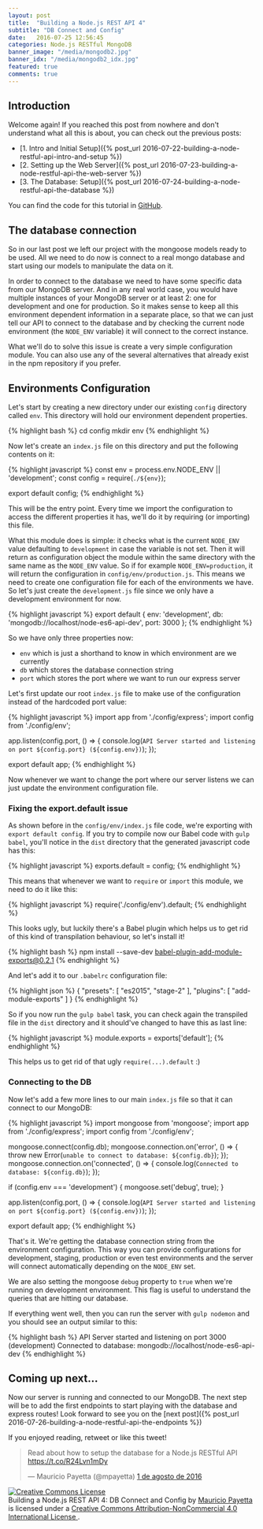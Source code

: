 ```yaml
---
layout: post
title:  "Building a Node.js REST API 4"
subtitle: "DB Connect and Config"
date:   2016-07-25 12:56:45
categories: Node.js RESTful MongoDB
banner_image: "/media/mongodb2.jpg"
banner_idx: "/media/mongodb2_idx.jpg"
featured: true
comments: true
---
```


<!--more-->

## Introduction

Welcome again! If you reached this post from nowhere and don't understand what all this is about, you can check out
the previous posts: 

- [1. Intro and Initial Setup]({% post_url 2016-07-22-building-a-node-restful-api-intro-and-setup  %})
- [2. Setting up the Web Server]({% post_url 2016-07-23-building-a-node-restful-api-the-web-server  %})
- [3. The Database: Setup]({% post_url 2016-07-24-building-a-node-restful-api-the-database  %})

You can find the code for this tutorial in [GitHub](https://github.com/mpayetta/node-es6-rest-api).

## The database connection

<!--from-->
So in our last post we left our project with the mongoose models ready to be used. All we need to do now is connect to 
a real mongo database and start using our models to manipulate the data on it. 
<!--to-->

In order to connect to the database we need to have some specific data from our MongoDB server. And in any real world
case, you would have multiple instances of your MongoDB server or at least 2: one for development and one for production.
So it makes sense to keep all this environment dependent information in a separate place, so that we can just tell our
API to connect to the database and by checking the current node environment (the `NODE_ENV` variable) it will connect
to the correct instance.

What we'll do to solve this issue is create a very simple configuration module. You can also use any of the several 
alternatives that already exist in the npm repository if you prefer.

## Environments Configuration

Let's start by creating a new directory under our existing `config` directory called `env`. This directory will hold
our environment dependent properties.

{% highlight bash %}
cd config
mkdir env
{% endhighlight %}

Now let's create an `index.js` file on this directory and put the following contents on it:

{% highlight javascript %}
const env = process.env.NODE_ENV || 'development';
const config = require(`./${env}`);

export default config;
{% endhighlight %}

This will be the entry point. Every time we import the configuration to access the different properties it has, we'll
do it by requiring (or importing) this file.

What this module does is simple: it checks what is the current `NODE_ENV` value defaulting to `development` in case the
variable is not set. Then it will return as configuration object the module within the same directory with the same name
as the `NODE_ENV` value. So if for example `NODE_ENV=production`, it will return the configuration in `config/env/production.js`.
This means we need to create one configuration file for each of the environments we have. So let's just create the
`development.js` file since we only have a development environment for now.

{% highlight javascript %}
export default {
  env: 'development',
  db: 'mongodb://localhost/node-es6-api-dev',
  port: 3000
};
{% endhighlight %}

So we have only three properties now:

- `env` which is just a shorthand to know in which environment are we currently
- `db` which stores the database connection string
- `port` which stores the port where we want to run our express server

Let's first update our root `index.js` file to make use of the configuration instead of the hardcoded port value:

{% highlight javascript %}
import app from './config/express';
import config from './config/env';

app.listen(config.port, () => {
  console.log(`API Server started and listening on port ${config.port} (${config.env})`);
});

export default app;
{% endhighlight %}

Now whenever we want to change the port where our server listens we can just update the environment configuration file.

### Fixing the export.default issue

As shown before in the `config/env/index.js` file code, we're exporting with `export default config`. If you try to compile
now our Babel code with `gulp babel`, you'll notice in the `dist` directory that the generated javascript code has this:

{% highlight javascript %}
exports.default = config;
{% endhighlight %}

This means that whenever we want to `require` or `import` this module, we need to do it like this:

{% highlight javascript %}
require('./config/env').default;
{% endhighlight %}

This looks ugly, but luckily there's a Babel plugin which helps us to get rid of this kind of transpilation behaviour, 
so let's install it!

{% highlight bash %}
npm install --save-dev babel-plugin-add-module-exports@0.2.1
{% endhighlight %}

And let's add it to our `.babelrc` configuration file:

{% highlight json %}
{
  "presets": [
    "es2015",
    "stage-2"
  ],
  "plugins": [
    "add-module-exports"
  ]
}
{% endhighlight %}

So if you now run the `gulp babel` task, you can check again the transpiled file in the `dist` directory and it should've
changed to have this as last line:

{% highlight javascript %}
module.exports = exports['default'];
{% endhighlight %}

This helps us to get rid of that ugly `require(...).default` :)


### Connecting to the DB

Now let's add a few more lines to our main `index.js` file so that it can connect to our MongoDB:

{% highlight javascript %}
import mongoose from 'mongoose';
import app from './config/express';
import config from './config/env';

mongoose.connect(config.db);
mongoose.connection.on('error', () => {
  throw new Error(`unable to connect to database: ${config.db}`);
});
mongoose.connection.on('connected', () => {
  console.log(`Connected to database: ${config.db}`);
});

if (config.env === 'development') {
  mongoose.set('debug', true);
}

app.listen(config.port, () => {
  console.log(`API Server started and listening on port ${config.port} (${config.env})`);
});

export default app;
{% endhighlight %}

That's it. We're getting the database connection string from the environment configuration. This way you can provide
configurations for development, staging, production or even test environments and the server will connect automatically
depending on the `NODE_ENV` set.
 
We are also setting the mongoose `debug` property to `true` when we're running on development environment. This flag is
useful to understand the queries that are hitting our database.

If everything went well, then you can run the server with `gulp nodemon` and you should see an output similar to this:

{% highlight bash %}
API Server started and listening on port 3000 (development)
Connected to database: mongodb://localhost/node-es6-api-dev
{% endhighlight %}


## Coming up next...

Now our server is running and connected to our MongoDB. The next step will be to add the first endpoints to start
playing with the database and express routes! Look forward to see you on the [next post]({% post_url 2016-07-26-building-a-node-restful-api-the-endpoints  %})

If you enjoyed reading, retweet or like this tweet!

<blockquote class="twitter-tweet" data-lang="es"><p lang="en" dir="ltr">Read about how to setup the database for a Node.js RESTful API <a href="https://t.co/R24Lvn1mDy">https://t.co/R24Lvn1mDy</a></p>&mdash; Mauricio Payetta (@mpayetta) <a href="https://twitter.com/mpayetta/status/760252185976242177">1 de agosto de 2016</a></blockquote>
<script async src="//platform.twitter.com/widgets.js" charset="utf-8"></script>


<div class="cc">
    <a rel="license" href="http://creativecommons.org/licenses/by-nc/4.0/">
        <img alt="Creative Commons License" style="border-width:0" src="https://i.creativecommons.org/l/by-nc/4.0/88x31.png" />
    </a>
    <br/>
    <span xmlns:dct="http://purl.org/dc/terms/" href="http://purl.org/dc/dcmitype/Text" property="dct:title" rel="dct:type">
        Building a Node.js REST API 4: DB Connect and Config
    </span> 
    by 
    <a xmlns:cc="http://creativecommons.org/ns#" href="http://blog.mpayetta.com" property="cc:attributionName" rel="cc:attributionURL">
        Mauricio Payetta
    </a> 
    is licensed under a 
    <a rel="license" href="http://creativecommons.org/licenses/by-nc/4.0/">
        Creative Commons Attribution-NonCommercial 4.0 International License
    </a>.
</div>